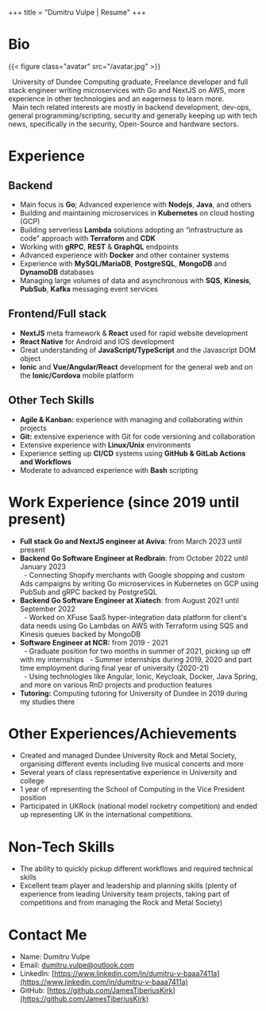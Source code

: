 +++
title = "Dumitru Vulpe | Resume"
+++

# Bio

{{< figure class="avatar" src="/avatar.jpg" >}}

&nbsp; University of Dundee Computing graduate, Freelance developer and full stack engineer writing microservices with Go and NextJS on AWS, more experience in other technologies and an eagerness to learn more.   
&nbsp; Main tech related interests are mostly in backend development, dev-ops, general programming/scripting, security and generally keeping up with tech news, specifically in the security, Open-Source and hardware sectors.   

# Experience 
## Backend
- Main focus is **Go**; Advanced experience with **Nodejs**, **Java**, and others
- Building and maintaining microservices in **Kubernetes** on cloud hosting (GCP)
- Building serverless **Lambda** solutions adopting an “infrastructure as code” approach with **Terraform** and **CDK**
- Working with **gRPC**, **REST** \& **GraphQL** endpoints
- Advanced experience with **Docker** and other container systems
- Experience with **MySQL/MariaDB**, **PostgreSQL**, **MongoDB** and **DynamoDB** databases
- Managing large volumes of data and  asynchronous with **SQS**, **Kinesis**, **PubSub**, **Kafka** messaging event services

## Frontend/Full stack
- **NextJS** meta framework \& **React** used for rapid website development
- **React Native** for Android and IOS development
- Great understanding of **JavaScript/TypeScript** and the Javascript DOM object
- **Ionic** and **Vue/Angular/React** development for the general web and on the **Ionic/Cordova** mobile platform

## Other Tech Skills 
- **Agile & Kanban:** experience with managing and collaborating within projects 
- **Git:** extensive experience with Git for code versioning and collaboration
- Extensive experience with **Linux/Unix** environments
- Experience setting up **CI/CD** systems using **GitHub \& GitLab Actions and Workflows**
- Moderate to advanced experience with **Bash** scripting

# Work Experience (since 2019 until present)
- **Full stack Go and NextJS engineer at Aviva**: from March 2023 until present  
- **Backend Go Software Engineer at Redbrain**: from October 2022 until January 2023  
&nbsp; - Connecting Shopify merchants with Google shopping and custom Ads campaigns by writing Go microservices in Kubernetes on GCP using PubSub and gRPC backed by PostgreSQL  
- **Backend Go Software Engineer at Xiatech**: from August 2021 until September 2022  
&nbsp; - Worked on XFuse SaaS hyper-integration data platform for client's data needs using Go Lambdas on AWS with Terraform using SQS and Kinesis queues backed by MongoDB  
- **Software Engineer at NCR:**  from 2019 - 2021  
&nbsp; - Graduate position for two months in summer of 2021, picking up off with my internships
&nbsp; - Summer internships during 2019, 2020 and part time employment during final year of university (2020-21)  
&nbsp; - Using technologies like Angular, Ionic, Keycloak, Docker, Java Spring, and more on various RnD projects and production features
- **Tutoring:** Computing tutoring for University of Dundee in 2019 during my studies there 

<!--
&nbsp; - Graduate position (two months in summer of 2021): picking up where I left with my internships   
&nbsp; - Part time employment (2020-2021): continuing my 2nd internship during my 4th year at University   
&nbsp; - Summer of 2020 internship: Taking part of an Agile team and committing production code for an Angular frontend and Java Spring backend  
&nbsp; - Summer of 2019 internship: 11 week long internship in the summer of 2019. I worked with some internal Tomcat APIs in order to make a cross-platform mobile application with Angular on top of Ionic while we were tying to implement Keycloak (external OAuth2 system) authentication between the app and the Tomcat API servers all on docker containers  
!-->

<!--
- **Kicktek Ltd:** 2016 summer job working as an IT assistant and working on their e-commerce installation, learning how it works, suggesting fixes, improvements, etc.
- **Civica UK Ltd:** 1 week of work experience, lightly shadowing their software development routine, testing, updating, deployment and maintenance.
- **Redbridge College:** Year long work experience (1 day a week) took a position in the IT network and service team. Had responsibilities such as responding to help desk requests, testing equipment, repairs and others.
!-->


# Other Experiences/Achievements
- Created and managed Dundee University Rock and Metal Society, organising different events including live musical concerts and more
- Several years of class representative experience in University and college
- 1 year of representing the School of Computing in the Vice President position
- Participated in UKRock (national model rocketry competition) and ended up representing UK in the international competitions.

# Non-Tech Skills
- The ability to quickly pickup different workflows and required technical skills
- Excellent team player and leadership and planning skills (plenty of experience from leading University team projects, taking part of competitions and from managing the Rock and Metal Society)

# Contact Me
* Name: Dumitru Vulpe
* Email: [dumitru.vulpe@outlook.com](mailto:dumitru.vulpe@outlook.com)
* LinkedIn: [https://www.linkedin.com/in/dumitru-v-baaa7411a](https://www.linkedin.com/in/dumitru-v-baaa7411a)
* GitHub: [https://github.com/JamesTiberiusKirk](https://github.com/JamesTiberiusKirk)

